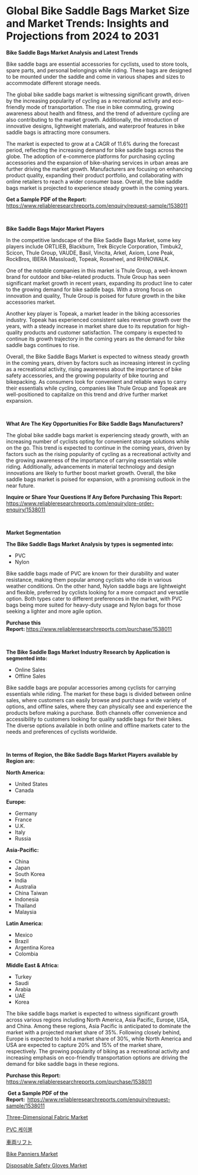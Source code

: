 <p><h1>Global Bike Saddle Bags Market Size and Market Trends: Insights and Projections from 2024 to 2031</h1></p><p><strong>Bike Saddle Bags Market Analysis and Latest Trends</strong></p>
<p><p>Bike saddle bags are essential accessories for cyclists, used to store tools, spare parts, and personal belongings while riding. These bags are designed to be mounted under the saddle and come in various shapes and sizes to accommodate different storage needs.</p><p>The global bike saddle bags market is witnessing significant growth, driven by the increasing popularity of cycling as a recreational activity and eco-friendly mode of transportation. The rise in bike commuting, growing awareness about health and fitness, and the trend of adventure cycling are also contributing to the market growth. Additionally, the introduction of innovative designs, lightweight materials, and waterproof features in bike saddle bags is attracting more consumers.</p><p>The market is expected to grow at a CAGR of 11.6% during the forecast period, reflecting the increasing demand for bike saddle bags across the globe. The adoption of e-commerce platforms for purchasing cycling accessories and the expansion of bike-sharing services in urban areas are further driving the market growth. Manufacturers are focusing on enhancing product quality, expanding their product portfolio, and collaborating with online retailers to reach a wider consumer base. Overall, the bike saddle bags market is projected to experience steady growth in the coming years.</p></p>
<p><strong>Get a Sample PDF of the Report:&nbsp;</strong> <a href="https://www.reliableresearchreports.com/enquiry/request-sample/1538011">https://www.reliableresearchreports.com/enquiry/request-sample/1538011</a></p>
<p>&nbsp;</p>
<p><strong>Bike Saddle Bags Major Market Players</strong></p>
<p><p>In the competitive landscape of the Bike Saddle Bags Market, some key players include ORTLIEB, Blackburn, Trek Bicycle Corporation, Timbuk2, Scicon, Thule Group, VAUDE, Basil, Vincita, Arkel, Axiom, Lone Peak, RockBros, IBERA (Massload), Topeak, Roswheel, and RHINOWALK.</p><p>One of the notable companies in this market is Thule Group, a well-known brand for outdoor and bike-related products. Thule Group has seen significant market growth in recent years, expanding its product line to cater to the growing demand for bike saddle bags. With a strong focus on innovation and quality, Thule Group is poised for future growth in the bike accessories market.</p><p>Another key player is Topeak, a market leader in the biking accessories industry. Topeak has experienced consistent sales revenue growth over the years, with a steady increase in market share due to its reputation for high-quality products and customer satisfaction. The company is expected to continue its growth trajectory in the coming years as the demand for bike saddle bags continues to rise.</p><p>Overall, the Bike Saddle Bags Market is expected to witness steady growth in the coming years, driven by factors such as increasing interest in cycling as a recreational activity, rising awareness about the importance of bike safety accessories, and the growing popularity of bike touring and bikepacking. As consumers look for convenient and reliable ways to carry their essentials while cycling, companies like Thule Group and Topeak are well-positioned to capitalize on this trend and drive further market expansion.</p></p>
<p>&nbsp;</p>
<p><strong>What Are The Key Opportunities For Bike Saddle Bags Manufacturers?</strong></p>
<p><p>The global bike saddle bags market is experiencing steady growth, with an increasing number of cyclists opting for convenient storage solutions while on the go. This trend is expected to continue in the coming years, driven by factors such as the rising popularity of cycling as a recreational activity and the growing awareness of the importance of carrying essentials while riding. Additionally, advancements in material technology and design innovations are likely to further boost market growth. Overall, the bike saddle bags market is poised for expansion, with a promising outlook in the near future.</p></p>
<p><strong>Inquire or Share Your Questions If Any Before Purchasing This Report:</strong> <a href="https://www.reliableresearchreports.com/enquiry/pre-order-enquiry/1538011">https://www.reliableresearchreports.com/enquiry/pre-order-enquiry/1538011</a></p>
<p>&nbsp;</p>
<p><strong>Market Segmentation</strong></p>
<p><strong>The Bike Saddle Bags Market Analysis by types is segmented into:</strong></p>
<p><ul><li>PVC</li><li>Nylon</li></ul></p>
<p><p>Bike saddle bags made of PVC are known for their durability and water resistance, making them popular among cyclists who ride in various weather conditions. On the other hand, Nylon saddle bags are lightweight and flexible, preferred by cyclists looking for a more compact and versatile option. Both types cater to different preferences in the market, with PVC bags being more suited for heavy-duty usage and Nylon bags for those seeking a lighter and more agile option.</p></p>
<p><strong>Purchase this Report:&nbsp;</strong><a href="https://www.reliableresearchreports.com/purchase/1538011">https://www.reliableresearchreports.com/purchase/1538011</a></p>
<p>&nbsp;</p>
<p><strong>The Bike Saddle Bags Market Industry Research by Application is segmented into:</strong></p>
<p><ul><li>Online Sales</li><li>Offline Sales</li></ul></p>
<p><p>Bike saddle bags are popular accessories among cyclists for carrying essentials while riding. The market for these bags is divided between online sales, where customers can easily browse and purchase a wide variety of options, and offline sales, where they can physically see and experience the products before making a purchase. Both channels offer convenience and accessibility to customers looking for quality saddle bags for their bikes. The diverse options available in both online and offline markets cater to the needs and preferences of cyclists worldwide.</p></p>
<p>&nbsp;</p>
<p><strong>In terms of Region, the Bike Saddle Bags Market Players available by Region are:</strong></p>
<p>
    <p> <strong> North America: </strong>
        <ul>
            <li>United States</li>
            <li>Canada</li>
        </ul>
        </p> 
    <p> <strong> Europe: </strong>
        <ul>
            <li>Germany</li>
            <li>France</li>
            <li>U.K.</li>
            <li>Italy</li>
            <li>Russia</li>
        </ul>
        </p> 
    <p> <strong> Asia-Pacific: </strong>
        <ul>
            <li>China</li>
            <li>Japan</li>
            <li>South Korea</li>
            <li>India</li>
            <li>Australia</li>
            <li>China Taiwan</li>
            <li>Indonesia</li>
            <li>Thailand</li>
            <li>Malaysia</li>
        </ul>
        </p> 
    <p> <strong> Latin America: </strong>
        <ul>
            <li>Mexico</li>
            <li>Brazil</li>
            <li>Argentina Korea</li>
            <li>Colombia</li>
        </ul>
        </p> 
    <p> <strong> Middle East & Africa: </strong>
        <ul>
            <li>Turkey</li>
            <li>Saudi</li>
            <li>Arabia</li>
            <li>UAE</li>
            <li>Korea</li>
        </ul>
    </p>
    </p>
<p><p>The bike saddle bags market is expected to witness significant growth across various regions including North America, Asia Pacific, Europe, USA, and China. Among these regions, Asia Pacific is anticipated to dominate the market with a projected market share of 35%. Following closely behind, Europe is expected to hold a market share of 30%, while North America and USA are expected to capture 20% and 15% of the market share, respectively. The growing popularity of biking as a recreational activity and increasing emphasis on eco-friendly transportation options are driving the demand for bike saddle bags in these regions.</p></p>
<p><strong>Purchase this Report: </strong><a href="https://www.reliableresearchreports.com/purchase/1538011">https://www.reliableresearchreports.com/purchase/1538011</a></p>
<p>&nbsp;<strong>Get a Sample PDF of the Report:&nbsp;&nbsp;</strong><a href="https://www.reliableresearchreports.com/enquiry/request-sample/1538011">https://www.reliableresearchreports.com/enquiry/request-sample/1538011</a></p>
<p><strong></strong></p>
<p><p><a href="https://issuu.com/reportprime-2/docs/three-dimensional-fabric-market-size-2030.pptx">Three-Dimensional Fabric Market</a></p><p><a href="https://medium.com/@waynewood21/pvc-%EC%BC%80%EC%9D%B4%EB%B8%94-%EC%8B%9C%EC%9E%A5-%EC%8B%9C%EC%9E%A5-%EC%A0%90%EC%9C%A0%EC%9C%A8-%EC%8B%9C%EC%9E%A5-%EB%8F%99%ED%96%A5-%EB%B0%8F-%EB%AF%B8%EB%9E%98-%EC%84%B1%EC%9E%A5-%ED%83%90%EC%83%89-e25c58db22a9">PVC 케이블</a></p><p><a href="https://medium.com/@eunawiegad2023/%E8%87%AA%E5%8B%95%E8%BB%8A%E3%83%AA%E3%83%95%E3%83%88%E5%B8%82%E5%A0%B4%E3%81%AE%E3%83%88%E3%83%AC%E3%83%B3%E3%83%89%E3%81%A8%E5%B8%82%E5%A0%B4%E5%88%86%E6%9E%90%E3%81%AF-2024%E5%B9%B4%E3%81%8B%E3%82%892031%E5%B9%B4%E3%81%BE%E3%81%A7%E3%81%AE%E6%9C%9F%E9%96%93%E3%81%AB%E4%BA%88%E6%B8%AC%E3%81%95%E3%82%8C%E3%81%A6%E3%81%84%E3%81%BE%E3%81%99-31f3a24a1b37">車両リフト</a></p><p><a href="https://github.com/wusalecollins540tpqoz/Market-Research-Report-List-1/blob/main/bike-panniers-market.md">Bike Panniers Market</a></p><p><a href="https://github.com/pjcfca/Market-Research-Report-List-1/blob/main/disposable-safety-gloves-market.md">Disposable Safety Gloves Market</a></p></p>